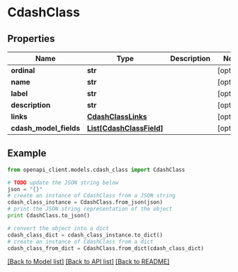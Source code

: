 # CdashClass


## Properties
Name | Type | Description | Notes
------------ | ------------- | ------------- | -------------
**ordinal** | **str** |  | [optional] 
**name** | **str** |  | [optional] 
**label** | **str** |  | [optional] 
**description** | **str** |  | [optional] 
**links** | [**CdashClassLinks**](CdashClassLinks.md) |  | [optional] 
**cdash_model_fields** | [**List[CdashClassField]**](CdashClassField.md) |  | [optional] 

## Example

```python
from openapi_client.models.cdash_class import CdashClass

# TODO update the JSON string below
json = "{}"
# create an instance of CdashClass from a JSON string
cdash_class_instance = CdashClass.from_json(json)
# print the JSON string representation of the object
print CdashClass.to_json()

# convert the object into a dict
cdash_class_dict = cdash_class_instance.to_dict()
# create an instance of CdashClass from a dict
cdash_class_from_dict = CdashClass.from_dict(cdash_class_dict)
```
[[Back to Model list]](../README.md#documentation-for-models) [[Back to API list]](../README.md#documentation-for-api-endpoints) [[Back to README]](../README.md)


